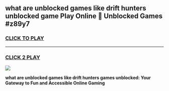 
## what are unblocked games like drift hunters unblocked game Play Online 👋 Unblocked Games #z89y7
<h3>
<a href="https://premium.freeplayer.one?title=what_are_unblocked_games_like_drift_hunters&ref=21F">CLICK TO PLAY</a></h3>
<hr>

<h3>
<a href="https://premium.freeplayer.one?title=what_are_unblocked_games_like_drift_hunters&ref=21F">CLICK 2 PLAY</a>
  
</h3>

<a href="https://premium.freeplayer.one?title=what_are_unblocked_games_like_drift_hunters&ref=21F/"><img src="https://clearcache.store/games.png"></a>


**what are unblocked games like drift hunters games unblocked: Your Gateway to Fun and Accessible Online Gaming**
